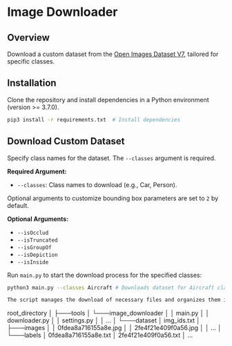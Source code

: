 # Image Downloader

## Overview

Download a custom dataset from the [Open Images Dataset V7](https://storage.googleapis.com/openimages/web/index.html), tailored for specific classes.

## Installation

Clone the repository and install dependencies in a Python environment (version >= 3.7.0).

```bash
pip3 install -r requirements.txt  # Install dependencies
```

## Download Custom Dataset

Specify class names for the dataset. The `--classes` argument is required.

**Required Argument:**
  - `--classes`: Class names to download (e.g., Car, Person).

Optional arguments to customize bounding box parameters are set to `2` by default.

**Optional Arguments:**
  - `--isOcclud`
  - `--isTruncated`
  - `--isGroupOf`
  - `--isDepiction`
  - `--isInside`

Run `main.py` to start the download process for the specified classes:

```bash
python3 main.py --classes Aircraft # Downloads dataset for Aircraft class

The script manages the download of necessary files and organizes them in the following directory structure:

```
root_directory
│
├───tools
│   └───image_downloader
│       │   main.py
│       │   downloader.py
│       │   settings.py
│       │   ...
│
└───dataset
    │   img_ids.txt
    │
    ├───images
    │   │   0fdea8a716155a8e.jpg
    │   │   2fe4f21e409f0a56.jpg
    │   │   ...
    │
    └───labels
        │   0fdea8a716155a8e.txt
        │   2fe4f21e409f0a56.txt
        │   ...
```